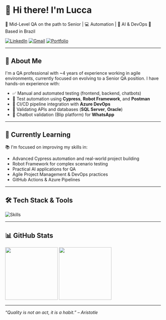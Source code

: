 # 👋 Hi there! I'm Lucca

🎯 Mid-Level QA on the path to Senior | 💻 Automation | 🧠 AI & DevOps 
📍 Based in Brazil 

[![LinkedIn](https://img.shields.io/badge/LinkedIn-000?style=for-the-badge&logo=linkedin&logoColor=0A66C2)](https://www.linkedin.com/in/lucca-souza-212513207/) 
[![Gmail](https://img.shields.io/badge/Gmail-000?style=for-the-badge&logo=gmail&logoColor=EA4335)](mailto:luccafsouza00@gmail.com)
[![Portfolio](https://img.shields.io/badge/GitHub-000?style=for-the-badge&logo=github&logoColor=white)](https://github.com/luccafsouza00)

---

## 🧪 About Me

I'm a QA professional with ~4 years of experience working in agile environments, currently focused on evolving to a Senior QA position. I have hands-on experience with:

- ✅ Manual and automated testing (frontend, backend, chatbots)
- 🤖 Test automation using **Cypress**, **Robot Framework**, and **Postman**
- 🧩 CI/CD pipeline integration with **Azure DevOps**
- 🧾 Validating APIs and databases (**SQL Server**, **Oracle**)
- 💬 Chatbot validation (Blip platform) for **WhatsApp**

---

## 🚀 Currently Learning

📚 I'm focused on improving my skills in:

- Advanced Cypress automation and real-world project building  
- Robot Framework for complex scenario testing  
- Practical AI applications for QA  
- Agile Project Management & DevOps practices  
- GitHub Actions & Azure Pipelines

---

## 🛠️ Tech Stack & Tools

![Skills](https://skillicons.dev/icons?i=git,github,azure,docker,java,postman,cypress,robotframework,mysql,selenium)

---

## 📊 GitHub Stats

<p align="left">
  <img height="170px" src="https://github-readme-stats.vercel.app/api?username=luccafsouza00&show_icons=true&theme=tokyonight" />
  <img height="170px" src="https://github-readme-stats.vercel.app/api/top-langs/?username=luccafsouza00&layout=compact&theme=tokyonight"/>
</p>

---

_“Quality is not an act, it is a habit.” – Aristotle_
